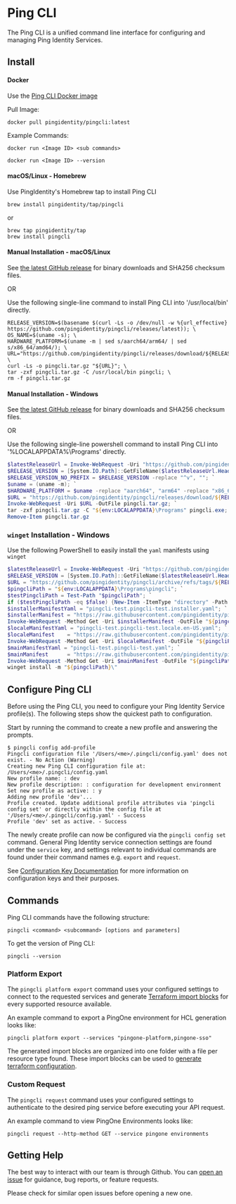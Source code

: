 # Ping CLI

The Ping CLI is a unified command line interface for configuring and managing Ping Identity Services.

## Install

#### Docker

Use the [Ping CLI Docker image](https://hub.docker.com/r/pingidentity/pingcli)

Pull Image:
```shell
docker pull pingidentity/pingcli:latest
```

Example Commands:
```shell
docker run <Image ID> <sub commands>

docker run <Image ID> --version
```

#### macOS/Linux - Homebrew

Use PingIdentity's Homebrew tap to install Ping CLI

```shell
brew install pingidentity/tap/pingcli
```
or
``` shell
brew tap pingidentity/tap
brew install pingcli
```

#### Manual Installation - macOS/Linux

See [the latest GitHub release](https://github.com/pingidentity/pingcli/releases/latest) for binary downloads and SHA256 checksum files.

OR

Use the following single-line command to install Ping CLI into '/usr/local/bin' directly.

```shell
RELEASE_VERSION=$(basename $(curl -Ls -o /dev/null -w %{url_effective} https://github.com/pingidentity/pingcli/releases/latest)); \
OS_NAME=$(uname -s); \
HARDWARE_PLATFORM=$(uname -m | sed s/aarch64/arm64/ | sed s/x86_64/amd64/); \
URL="https://github.com/pingidentity/pingcli/releases/download/${RELEASE_VERSION}/pingcli_${RELEASE_VERSION#v}_${OS_NAME}_${HARDWARE_PLATFORM}.tar.gz"; \
curl -Ls -o pingcli.tar.gz "${URL}"; \
tar -zxf pingcli.tar.gz -C /usr/local/bin pingcli; \
rm -f pingcli.tar.gz
```

#### Manual Installation - Windows

See [the latest GitHub release](https://github.com/pingidentity/pingcli/releases/latest) for binary downloads and SHA256 checksum files.

OR

Use the following single-line powershell command to install Ping CLI into '%LOCALAPPDATA%\Programs' directly.
```powershell
$latestReleaseUrl = Invoke-WebRequest -Uri "https://github.com/pingidentity/pingcli/releases/latest" -MaximumRedirection 0 -ErrorAction Ignore -UseBasicParsing; `
$RELEASE_VERSION = [System.IO.Path]::GetFileName($latestReleaseUrl.Headers.Location); `
$RELEASE_VERSION_NO_PREFIX = $RELEASE_VERSION -replace "^v", ""; `
$uname = (uname -m); `
$HARDWARE_PLATFORM = $uname -replace "aarch64", "arm64" -replace "x86_64", "amd64"; `
$URL = "https://github.com/pingidentity/pingcli/releases/download/${RELEASE_VERSION}/pingcli_${RELEASE_VERSION_NO_PREFIX}_windows_${HARDWARE_PLATFORM}.tar.gz"
Invoke-WebRequest -Uri $URL -OutFile pingcli.tar.gz; `
tar -zxf pingcli.tar.gz -C "${env:LOCALAPPDATA}\Programs" pingcli.exe; `
Remove-Item pingcli.tar.gz
```

### `winget` Installation - Windows


Use the following PowerShell to easily install the `yaml` manifests using `winget`
```powershell
$latestReleaseUrl = Invoke-WebRequest -Uri "https://github.com/pingidentity/pingcli/releases/latest" -MaximumRedirection 0 -ErrorAction Ignore -UseBasicParsing; `
$RELEASE_VERSION = [System.IO.Path]::GetFileName($latestReleaseUrl.Headers.Location); `
$URL = "https://github.com/pingidentity/pingcli/archive/refs/tags/${RELEASE_VERSION}.tar.gz"; `
$pingcliPath = "${env:LOCALAPPDATA}\Programs\pingcli"; `
$testPingcliPath = Test-Path "$pingcliPath"; `
if ($testPingcliPath -eq $false) {New-Item -ItemType "directory" -Path "$pingcliPath" >$null }; `
$installerManifestYaml = "pingcli-test.pingcli-test.installer.yaml"; `
$installerManifest = "https://raw.githubusercontent.com/pingidentity/pingcli/refs/heads/main/windows_manifests/${RELEASE_VERSION}/${installerManifestYaml}"; `
Invoke-WebRequest -Method Get -Uri $installerManifest -OutFile "${pingcliPath}\${installerManifestYaml}" -UseBasicParsing -MaximumRedirection 0; `
$localeManifestYaml = "pingcli-test.pingcli-test.locale.en-US.yaml"; `
$localeManifest    = "https://raw.githubusercontent.com/pingidentity/pingcli/refs/heads/main/windows_manifests/${RELEASE_VERSION}/${localeManifestYaml}"; `
Invoke-WebRequest -Method Get -Uri $localeManifest -OutFile "${pingcliPath}\${localeManifestYaml}" -UseBasicParsing -MaximumRedirection 0; `
$mainManifestYaml = "pingcli-test.pingcli-test.yaml"; `
$mainManifest      = "https://raw.githubusercontent.com/pingidentity/pingcli/refs/heads/main/windows_manifests/${RELEASE_VERSION}/${mainManifestYaml}"; `
Invoke-WebRequest -Method Get -Uri $mainManifest -OutFile "${pingcliPath}\${mainManifestYaml}" -UseBasicParsing -MaximumRedirection 0; `
winget install -m "${pingcliPath}\"
```


## Configure Ping CLI

Before using the Ping CLI, you need to configure your Ping Identity Service profile(s). The following steps show the quickest path to configuration.

Start by running the command to create a new profile and answering the prompts.

```text
$ pingcli config add-profile
Pingcli configuration file '/Users/<me>/.pingcli/config.yaml' does not exist. - No Action (Warning)
Creating new Ping CLI configuration file at: /Users/<me>/.pingcli/config.yaml
New profile name: : dev
New profile description: : configuration for development environment
Set new profile as active: : y
Adding new profile 'dev'...
Profile created. Update additional profile attributes via 'pingcli config set' or directly within the config file at '/Users/<me>/.pingcli/config.yaml' - Success
Profile 'dev' set as active. - Success
```

The newly create profile can now be configured via the `pingcli config set` command. General Ping Identity service connection settings are found under the `service` key, and settings relevant to individual commands are found under their command names e.g. `export` and `request`.

See [Configuration Key Documentation](./docs/tool-configuration/configuration-key.md) for more information on configuration keys
and their purposes.

## Commands

Ping CLI commands have the following structure:

```shell
pingcli <command> <subcommand> [options and parameters]
```

To get the version of Ping CLI:

```shell
pingcli --version
```

### Platform Export

The `pingcli platform export` command uses your configured settings to connect to the requested services and generate [Terraform import blocks](https://developer.hashicorp.com/terraform/language/import) for every supported resource available.

An example command to export a PingOne environment for HCL generation looks like:

```shell
pingcli platform export --services "pingone-platform,pingone-sso"
```

The generated import blocks are organized into one folder with a file per resource type found. These import blocks can be used to [generate terraform configuration](https://developer.hashicorp.com/terraform/language/import/generating-configuration).

### Custom Request

The `pingcli request` command uses your configured settings to authenticate to the desired ping service before executing your API request. 

An example command to view PingOne Environments looks like:

```shell
pingcli request --http-method GET --service pingone environments
```

## Getting Help

The best way to interact with our team is through Github. You can [open an issue](https://github.com/pingidentity/pingcli/issues/new) for guidance, bug reports, or feature requests.

Please check for similar open issues before opening a new one.
